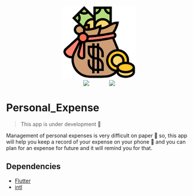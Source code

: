<div align="center">
  <img width="200px" src="https://raw.githubusercontent.com/IIvexII/Personal_Expense/main/assets/icon.png"/>
  <br />
  <img src="https://img.shields.io/badge/flutter-1.22.6-blue?logo=gitpod&style=flat-square" />
  <img style="margin-left: 50px" src="https://img.shields.io/badge/Status-under%20developement-yellow?style=flat-square" />
  
</div>

# Personal_Expense

> This app is under development :construction:

Management of personal expenses is very difficult on paper :pencil: so, this app will help you keep a record of your expense  on your phone :iphone: and you can plan for an expense for future and it will remind you for that.

## Dependencies
- [Flutter](https://flutter.dev/)
- [intl](https://pub.dev/packages/intl)
